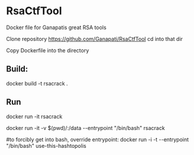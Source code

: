 # RsaCtfTool
Docker file for Ganapatis great RSA tools

Clone repository https://github.com/Ganapati/RsaCtfTool
cd into that dir

Copy Dockerfile into the directory

## Build:
docker build -t rsacrack .

## Run
docker run -it rsacrack

docker run -it -v $(pwd)/:/data --entrypoint "/bin/bash" rsacrack

#to forcibly get into bash, override entrypoint:
docker run -i -t --entrypoint "/bin/bash" use-this-hashtopolis
